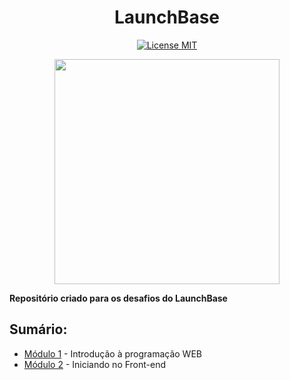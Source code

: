 <h1 align="center">
LaunchBase
</h1>

<p align="center">
  <a href="https://opensource.org/licenses/MIT">
    <img src="https://img.shields.io/badge/License-MIT-blue.svg" alt="License MIT">
  </a>
</p>

<p align="center">
  <img width="360" src="https://user-images.githubusercontent.com/48728541/84803421-5b6eb480-afd8-11ea-91ea-883c5ef9f2d1.png" />
</p>

**Repositório criado para os desafios do LaunchBase**

## Sumário:

- [Módulo 1](./Modulo1) - Introdução à programação WEB 
- [Módulo 2](./Modulo2) - Iniciando no Front-end 